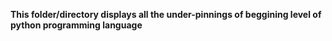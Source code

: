 **This folder/directory displays all the under-pinnings of beggining level of python programming language**